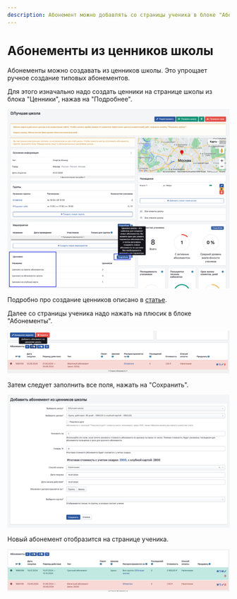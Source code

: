 ```yaml
---
description: Абонемент можно добавлять со страницы ученика в блоке "Абонементы"
---
```


# Абонементы из ценников школы

Абонементы можно создавать из ценников школы. Это упрощает ручное создание типовых абонементов.

Для этого изначально надо создать ценники на странице школы из блока "Ценники", нажав на "Подробнее".

![](<../../.gitbook/assets/image (68).png>)

Подробно про создание ценников описано в [статье](../cenniki/).&#x20;

Далее со страницы ученика надо нажать на плюсик в блоке "Абонементы".&#x20;

![](<../../.gitbook/assets/image (69).png>)

Затем следует заполнить все поля, нажать на "Сохранить".&#x20;

![](<../../.gitbook/assets/image (70).png>)

Новый абонемент отобразится на странице ученика.

![](<../../.gitbook/assets/image (71).png>)
